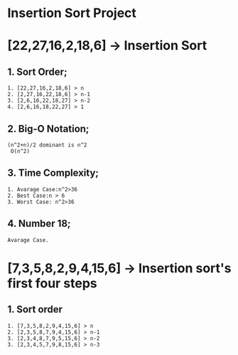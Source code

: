 # Insertion Sort Project
# [22,27,16,2,18,6] -> Insertion Sort

## 1. Sort Order;
    1. [22,27,16,2,18,6] > n
    2. [2,27,16,22,18,6] > n-1
    3. [2,6,16,22,18,27] > n-2
    4. [2,6,16,18,22,27] > 1
    
## 2. Big-O Notation;
    (n^2+n)/2 dominant is n^2
     O(n^2)
## 3. Time Complexity;
    1. Avarage Case:n^2>36
    2. Best Case:n > 6
    3. Worst Case: n^2>36
## 4. Number 18;
    Avarage Case.

# [7,3,5,8,2,9,4,15,6] -> Insertion sort's first four steps
## 1. Sort order
    1. [7,3,5,8,2,9,4,15,6] > n
    2. [2,3,5,8,7,9,4,15,6] > n-1
    3. [2,3,4,8,7,9,5,15,6] > n-2
    3. [2,3,4,5,7,9,8,15,6] > n-3